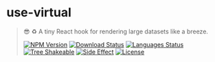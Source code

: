 # use-virtual

<!-- prettier-ignore -->
> 😎 ♻️ A tiny React hook for rendering large datasets like a breeze.
>
> [![NPM Version][npm-image]][npm-url]
> [![Download Status][download-image]][npm-url]
> [![Languages Status][languages-image]][github-url]
> [![Tree Shakeable][tree-shakeable-image]][bundle-phobia-url]
> [![Side Effect][side-effect-image]][bundle-phobia-url]
> [![License][license-image]][license-url]

[npm-image]: https://img.shields.io/npm/v/use-virtual?style=flat-square
[npm-url]: https://www.npmjs.org/package/use-virtual
[download-image]: https://img.shields.io/npm/dm/use-virtual?style=flat-square
[languages-image]: https://img.shields.io/github/languages/top/nuintun/use-virtual?style=flat-square
[github-url]: https://github.com/nuintun/use-virtual
[tree-shakeable-image]: https://img.shields.io/badge/tree--shakeable-true-brightgreen?style=flat-square
[side-effect-image]: https://img.shields.io/badge/side--effect-free-brightgreen?style=flat-square
[bundle-phobia-url]: https://bundlephobia.com/result?p=use-virtual
[license-image]: https://img.shields.io/github/license/nuintun/use-virtual?style=flat-square
[license-url]: https://github.com/nuintun/use-virtual/blob/main/LICENSE

